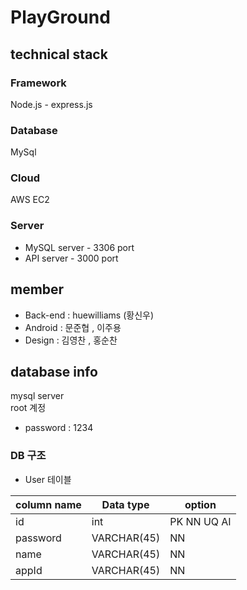 PlayGround
=================
## technical stack  
### Framework  
Node.js - express.js  
### Database  
MySql  
### Cloud  
AWS EC2  
### Server  
* MySQL server - 3306 port  
* API server - 3000 port
### 
## member
* Back-end : huewilliams (황신우)
* Android : 문준협 , 이주용
* Design : 김영찬 , 홍순찬

## database info
mysql server   
root 계정
* password : 1234  
### DB 구조  
* User 테이블  

column name | Data type | option  
------------| --------- | --------  
id | int | PK NN UQ AI  
password | VARCHAR(45) | NN  
name | VARCHAR(45) | NN
appId | VARCHAR(45) | NN  